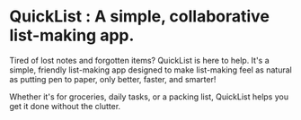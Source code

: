 # QuickList : A simple, collaborative list-making app.
Tired of lost notes and forgotten items? QuickList is here to help. It's a simple, friendly list-making app designed to make list-making feel as natural as putting pen to paper, only better, faster, and smarter!

Whether it's for groceries, daily tasks, or a packing list, QuickList helps you get it done without the clutter.

